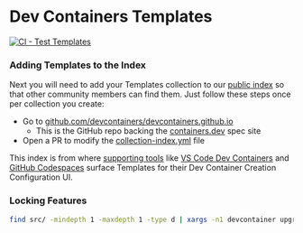 # Dev Containers Templates

[![CI - Test Templates](https://github.com/partcad/devcontainers-templates/actions/workflows/test-pr.yaml/badge.svg)](https://github.com/partcad/devcontainers-templates/actions/workflows/test-pr.yaml)

### Adding Templates to the Index

Next you will need to add your Templates collection to our [public index](https://containers.dev/templates) so that other community members can find them. Just follow these steps once per collection you create:

* Go to [github.com/devcontainers/devcontainers.github.io](https://github.com/devcontainers/devcontainers.github.io)
     * This is the GitHub repo backing the [containers.dev](https://containers.dev/) spec site
* Open a PR to modify the [collection-index.yml](https://github.com/devcontainers/devcontainers.github.io/blob/gh-pages/_data/collection-index.yml) file

This index is from where [supporting tools](https://containers.dev/supporting) like [VS Code Dev Containers](https://marketplace.visualstudio.com/items?itemName=ms-vscode-remote.remote-containers) and [GitHub Codespaces](https://github.com/templates/codespaces) surface Templates for their Dev Container Creation Configuration UI.

### Locking Features

```bash
find src/ -mindepth 1 -maxdepth 1 -type d | xargs -n1 devcontainer upgrade --workspace-folder
```
